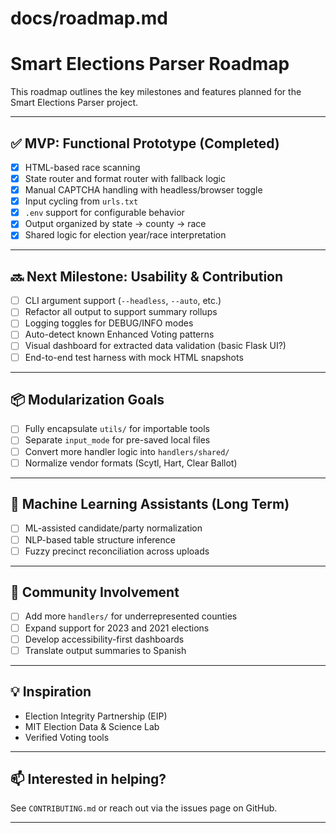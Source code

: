 # docs/roadmap.md

# Smart Elections Parser Roadmap

This roadmap outlines the key milestones and features planned for the Smart Elections Parser project.

---

## ✅ MVP: Functional Prototype (Completed)
- [x] HTML-based race scanning
- [x] State router and format router with fallback logic
- [x] Manual CAPTCHA handling with headless/browser toggle
- [x] Input cycling from `urls.txt`
- [x] `.env` support for configurable behavior
- [x] Output organized by state → county → race
- [x] Shared logic for election year/race interpretation

---

## 🔜 Next Milestone: Usability & Contribution
- [ ] CLI argument support (`--headless`, `--auto`, etc.)
- [ ] Refactor all output to support summary rollups
- [ ] Logging toggles for DEBUG/INFO modes
- [ ] Auto-detect known Enhanced Voting patterns
- [ ] Visual dashboard for extracted data validation (basic Flask UI?)
- [ ] End-to-end test harness with mock HTML snapshots

---

## 📦 Modularization Goals
- [ ] Fully encapsulate `utils/` for importable tools
- [ ] Separate `input_mode` for pre-saved local files
- [ ] Convert more handler logic into `handlers/shared/`
- [ ] Normalize vendor formats (Scytl, Hart, Clear Ballot)

---

## 🧠 Machine Learning Assistants (Long Term)
- [ ] ML-assisted candidate/party normalization
- [ ] NLP-based table structure inference
- [ ] Fuzzy precinct reconciliation across uploads

---

## 🙋 Community Involvement
- [ ] Add more `handlers/` for underrepresented counties
- [ ] Expand support for 2023 and 2021 elections
- [ ] Develop accessibility-first dashboards
- [ ] Translate output summaries to Spanish

---

## 💡 Inspiration
- Election Integrity Partnership (EIP)
- MIT Election Data & Science Lab
- Verified Voting tools

---

## 📫 Interested in helping?
See `CONTRIBUTING.md` or reach out via the issues page on GitHub.

---

